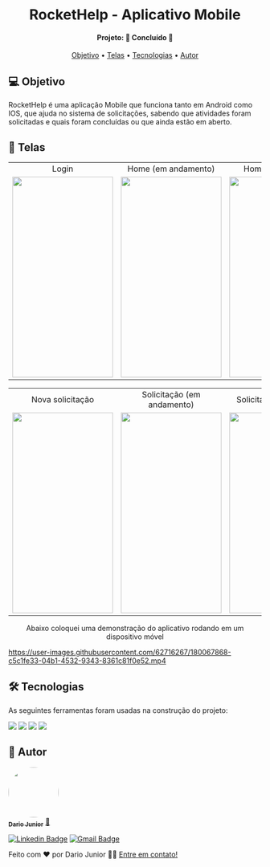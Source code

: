 <h1 align="center">
   RocketHelp - Aplicativo Mobile
</h1>
<h4 align="center"> 
Projeto: 🚀 Concluído 🚀
</h4>
<p align="center">
 <a href="#-objetivo">Objetivo</a> •
 <a href="#-telas">Telas</a> •
 <a href="#-tecnologias">Tecnologias</a> •   
 <a href="#-autor">Autor</a>
</p>

## 💻 Objetivo
 
 RocketHelp é uma aplicação Mobile que funciona tanto em Android como IOS, que ajuda no sistema de solicitações, sabendo que atividades foram solicitadas e quais foram concluídas ou que ainda estão em aberto.

## 📱 Telas

<table align="center">
  <tr>
    <td align="center">Login</td>
    <td align="center">Home (em andamento)</td>
    <td align="center">Home (finalizados)</td>
  </tr>
  <tr>
    <td><img src="https://user-images.githubusercontent.com/62716267/179580618-505377f0-afad-4240-80f7-64ce2bb8ee05.jpeg" width=200 height=400></td>
    <td><img src="https://user-images.githubusercontent.com/62716267/179644167-234e7af3-00bb-4b5c-8de4-91120637aa3f.jpeg" width=200 height=400></td>
    <td><img src="https://user-images.githubusercontent.com/62716267/180066813-e2cc541a-42bd-4d65-a31c-9950468b3eaf.jpeg" width=200 height=400></td>
  </tr>
 </table>
 
 <table align="center">
  <tr>
    <td align="center">Nova solicitação</td>
     <td align="center">Solicitação (em andamento)</td>
     <td align="center">Solicitação (finalizada)</td>
  </tr>
  <tr>
    <td><img src="https://user-images.githubusercontent.com/62716267/179644275-330a59b0-8216-40ca-b288-76eb25bd5804.jpeg" width=200 height=400></td>
     <td><img src="https://user-images.githubusercontent.com/62716267/180067430-0681d722-9b68-4f6c-ac5a-85f590f1b13a.jpeg" width=200 height=400></td>
     <td><img src="https://user-images.githubusercontent.com/62716267/180067723-a546d4ff-b716-4361-ab15-ccec06407704.jpeg" width=200 height=400></td>
  </tr>
 </table>

 <p align="center"> Abaixo coloquei uma demonstração do aplicativo rodando em um dispositivo móvel </p>
 
 https://user-images.githubusercontent.com/62716267/180067868-c5c1fe33-04b1-4532-9343-8361c81f0e52.mp4
 
## 🛠 Tecnologias

As seguintes ferramentas foram usadas na construção do projeto:
<p display=flex>
   <img src="https://img.shields.io/badge/react_native-%2320232a.svg?style=for-the-badge&logo=react&logoColor=%2361DAFB">
   <img src="https://img.shields.io/badge/typescript-%23007ACC.svg?style=for-the-badge&logo=typescript&logoColor=white">
   <img src="https://img.shields.io/badge/expo-1C1E24?style=for-the-badge&logo=expo&logoColor=#D04A37">
   <img src="https://img.shields.io/badge/firebase-%23039BE5.svg?style=for-the-badge&logo=firebase">
<p/>




## 🦸 Autor

<a href="https://dariojunior.netlify.app/">
 <img style="border-radius: 50%;" src="https://avatars.githubusercontent.com/u/62716267?v=4" width="100px;" alt=""/>
 <br />
 <sub><b>Dario Junior</b></sub></a> <a href="https://dariojunior.netlify.app/">🚀</a>
 <br />

[![Linkedin Badge](https://img.shields.io/badge/-Dario-blue?style=flat-square&logo=Linkedin&logoColor=white&link=https://www.linkedin.com/in/dariocode/)](https://www.linkedin.com/in/dariocode/) 
[![Gmail Badge](https://img.shields.io/badge/-darioarjr321@gmail.com-c14438?style=flat-square&logo=Gmail&logoColor=white&link=mailto:darioarjr321@gmail.com)](mailto:darioarjr321@gmail.com)



Feito com ❤️ por Dario Junior 👋🏽 [Entre em contato!](https://www.linkedin.com/in/dariocode/)
